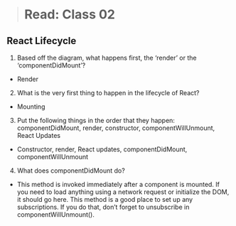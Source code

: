 > # Read: Class 02

## React Lifecycle

1. Based off the diagram, what happens first, the ‘render’ or the ‘componentDidMount’?

- Render

2. What is the very first thing to happen in the lifecycle of React?

- Mounting

3. Put the following things in the order that they happen: componentDidMount, render, constructor, componentWillUnmount, React Updates

- Constructor, render, React updates, componentDidMount, componentWillUnmount

4. What does componentDidMount do?

- This method is invoked immediately after a component is mounted. If you need to load anything using a network request or initialize the DOM, it should go here. This method is a good place to set up any subscriptions. If you do that, don’t forget to unsubscribe in componentWillUnmount().
